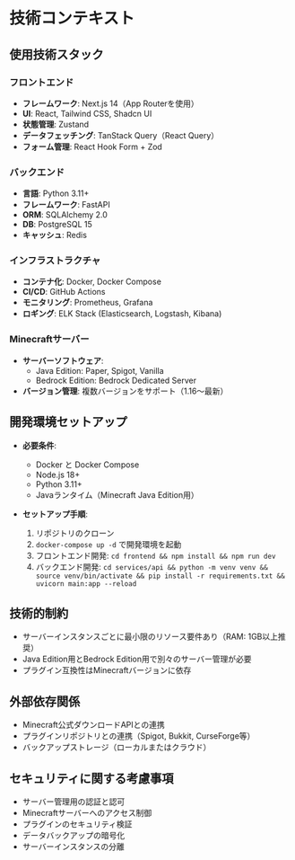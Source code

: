 # 技術コンテキスト

## 使用技術スタック

### フロントエンド
- **フレームワーク**: Next.js 14（App Routerを使用）
- **UI**: React, Tailwind CSS, Shadcn UI
- **状態管理**: Zustand
- **データフェッチング**: TanStack Query（React Query）
- **フォーム管理**: React Hook Form + Zod

### バックエンド
- **言語**: Python 3.11+
- **フレームワーク**: FastAPI
- **ORM**: SQLAlchemy 2.0
- **DB**: PostgreSQL 15
- **キャッシュ**: Redis

### インフラストラクチャ
- **コンテナ化**: Docker, Docker Compose
- **CI/CD**: GitHub Actions
- **モニタリング**: Prometheus, Grafana
- **ロギング**: ELK Stack (Elasticsearch, Logstash, Kibana)

### Minecraftサーバー
- **サーバーソフトウェア**: 
  - Java Edition: Paper, Spigot, Vanilla
  - Bedrock Edition: Bedrock Dedicated Server
- **バージョン管理**: 複数バージョンをサポート（1.16〜最新）

## 開発環境セットアップ
- **必要条件**:
  - Docker と Docker Compose
  - Node.js 18+
  - Python 3.11+
  - Javaランタイム（Minecraft Java Edition用）

- **セットアップ手順**:
  1. リポジトリのクローン
  2. `docker-compose up -d` で開発環境を起動
  3. フロントエンド開発: `cd frontend && npm install && npm run dev`
  4. バックエンド開発: `cd services/api && python -m venv venv && source venv/bin/activate && pip install -r requirements.txt && uvicorn main:app --reload`

## 技術的制約
- サーバーインスタンスごとに最小限のリソース要件あり（RAM: 1GB以上推奨）
- Java Edition用とBedrock Edition用で別々のサーバー管理が必要
- プラグイン互換性はMinecraftバージョンに依存

## 外部依存関係
- Minecraft公式ダウンロードAPIとの連携
- プラグインリポジトリとの連携（Spigot, Bukkit, CurseForge等）
- バックアップストレージ（ローカルまたはクラウド）

## セキュリティに関する考慮事項
- サーバー管理用の認証と認可
- Minecraftサーバーへのアクセス制御
- プラグインのセキュリティ検証
- データバックアップの暗号化
- サーバーインスタンスの分離 